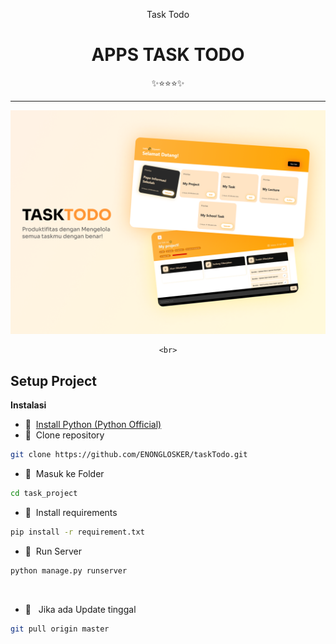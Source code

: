 <div class="" align="center">
    <p>Task Todo</p>
    <h1>APPS TASK TODO</h1>
    <span>✨⭐⭐⭐✨</span>
    <hr>
    <img src="TASKTODO.png"/>
 
    <br>
</div>

## Setup Project

<strong>Instalasi</strong>

- 📍&nbsp;&nbsp;[Install Python (Python Official)](https://www.python.org/)
- 📗&nbsp;&nbsp;Clone repository
```bash
git clone https://github.com/ENONGLOSKER/taskTodo.git
```

- 📁&nbsp;&nbsp;Masuk ke Folder
```bash
cd task_project
```
- 📁&nbsp;&nbsp;Install requirements
```bash
pip install -r requirement.txt
```
- 📁&nbsp;&nbsp;Run Server
```bash
python manage.py runserver
```
<br>

- 📁&nbsp;&nbsp; Jika ada Update tinggal
```bash
git pull origin master
```
